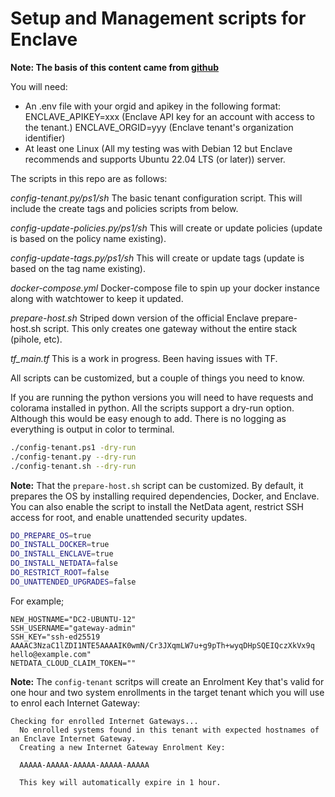 # Setup and Management scripts for Enclave

__Note: The basis of this content came from [github](https://github.com/enclave-networks/internet-gateway)__

You will need:

- An .env file with your orgid and apikey in the following format:
      ENCLAVE_APIKEY=xxx (Enclave API key for an account with access to the tenant.)
      ENCLAVE_ORGID=yyy (Enclave tenant's organization identifier)
- At least one Linux (All my testing was with Debian 12 but Enclave recommends and supports Ubuntu 22.04 LTS (or later)) server.

The scripts in this repo are as follows:

*config-tenant.py/ps1/sh*
The basic tenant configuration script. This will include the create tags and policies scripts from below.

*config-update-policies.py/ps1/sh*
This will create or update policies (update is based on the policy name existing).

*config-update-tags.py/ps1/sh*
This will create or update tags (update is based on the tag name existing).

*docker-compose.yml*
Docker-compose file to spin up your docker instance along with watchtower to keep it updated.

*prepare-host.sh*
Striped down version of the official Enclave prepare-host.sh script.  This only creates one gateway without the entire stack (pihole, etc).

*tf_main.tf*
This is a work in progress.  Been having issues with TF.

All scripts can be customized, but a couple of things you need to know.

If you are running the python versions you will need to have requests and colorama installed in python.
All the scripts support a dry-run option. Although this would be easy enough to add.
There is no logging as everything is output in color to terminal.

```bash
./config-tenant.ps1 -dry-run
./config-tenant.py --dry-run
./config-tenant.sh --dry-run
```

__Note:__ That the `prepare-host.sh` script can be customized. By default, it prepares the OS by installing required dependencies, Docker, and Enclave. You can also enable the script to install the NetData agent, restrict SSH access for root, and enable unattended security updates.

```bash
DO_PREPARE_OS=true
DO_INSTALL_DOCKER=true
DO_INSTALL_ENCLAVE=true
DO_INSTALL_NETDATA=false
DO_RESTRICT_ROOT=false
DO_UNATTENDED_UPGRADES=false
```

For example;

```shell
NEW_HOSTNAME="DC2-UBUNTU-12"
SSH_USERNAME="gateway-admin"
SSH_KEY="ssh-ed25519 AAAAC3NzaC1lZDI1NTE5AAAAIK0wmN/Cr3JXqmLW7u+g9pTh+wyqDHpSQEIQczXkVx9q hello@example.com"
NETDATA_CLOUD_CLAIM_TOKEN=""
```

__Note:__ The `config-tenant` scritps will create an Enrolment Key that's valid for one hour and two system enrollments in the target tenant which you will use to enrol each Internet Gateway:

```shell
Checking for enrolled Internet Gateways...
  No enrolled systems found in this tenant with expected hostnames of an Enclave Internet Gateway.
  Creating a new Internet Gateway Enrolment Key:

  AAAAA-AAAAA-AAAAA-AAAAA-AAAAA

  This key will automatically expire in 1 hour.
```
